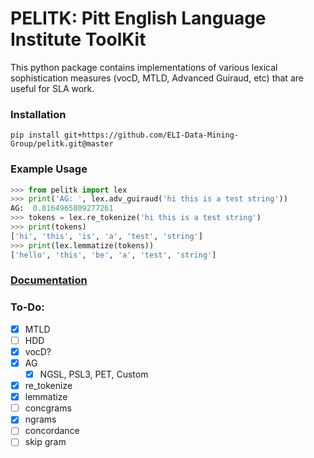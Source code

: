 # PELITK: Pitt English Language Institute ToolKit
This python package contains implementations of various lexical sophistication measures (vocD, MTLD, Advanced Guiraud, etc) that are useful for SLA work.
### Installation
`pip install git+https://github.com/ELI-Data-Mining-Group/pelitk.git@master`
### Example Usage
```python
>>> from pelitk import lex
>>> print('AG: ', lex.adv_guiraud('hi this is a test string'))
AG:  0.8164965809277261
>>> tokens = lex.re_tokenize('hi this is a test string')
>>> print(tokens)
['hi', 'this', 'is', 'a', 'test', 'string']
>>> print(lex.lemmatize(tokens))
['hello', 'this', 'be', 'a', 'test', 'string']
```


### [Documentation](docs)


### To-Do:
- [x] MTLD
- [ ] HDD
- [x] vocD?
- [x] AG
  - [x] NGSL, PSL3, PET, Custom
- [x] re_tokenize
- [x] lemmatize
- [ ] concgrams
- [x] ngrams
- [ ] concordance
- [ ] skip gram
